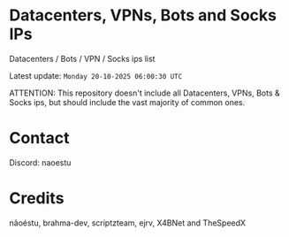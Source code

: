# Datacenters, VPNs, Bots and Socks IPs
 
Datacenters / Bots / VPN / Socks ips list

Latest update: `Monday 20-10-2025 06:00:30 UTC` 

ATTENTION: This repository doesn't include all Datacenters, VPNs, Bots & Socks ips, 
but should include the vast majority of common ones.

# Contact
Discord: naoestu

# Credits
nãoéstu, brahma-dev, scriptzteam, ejrv, X4BNet and TheSpeedX
